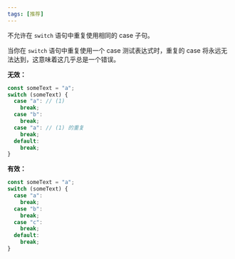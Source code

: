 ```yaml
---
tags: [推荐]
---
```


不允许在 `switch` 语句中重复使用相同的 case 子句。

当你在 `switch` 语句中重复使用一个 case 测试表达式时，重复的 case 将永远无法达到，这意味着这几乎总是一个错误。

**无效：**

```typescript
const someText = "a";
switch (someText) {
  case "a": // (1)
    break;
  case "b":
    break;
  case "a": // (1) 的重复
    break;
  default:
    break;
}
```

**有效：**

```typescript
const someText = "a";
switch (someText) {
  case "a":
    break;
  case "b":
    break;
  case "c":
    break;
  default:
    break;
}
```